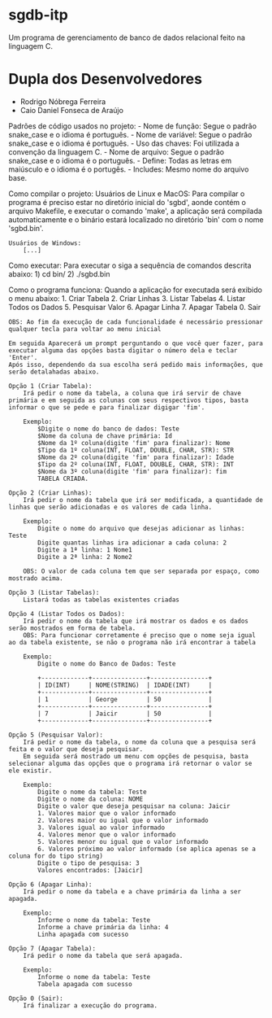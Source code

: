 # sgdb-itp
Um programa de gerenciamento de banco de dados relacional feito na linguagem C.
# Dupla dos Desenvolvedores
- Rodrigo Nóbrega Ferreira
- Caio Daniel Fonseca de Araújo

Padrões de código usados no projeto:
	- Nome de função: Segue o padrão snake_case e o idioma é português.
	- Nome de variável: Segue o padrão snake_case e o idioma é português.
	- Uso das chaves: Foi utilizada a convenção da linguagem C.
	- Nome de arquivo: Segue o padrão snake_case e o idioma é o português.
	- Define: Todas as letras em maiúsculo e o idioma é o portugês.
	- Includes: Mesmo nome do arquivo base.

Como compilar o projeto:
    Usuários de Linux e MacOS:
        Para compilar o  programa é preciso estar no diretório inicial do 'sgbd', aonde contém o arquivo Makefile, e executar o comando 'make', a aplicação será compilada automaticamente e o binário estará localizado no diretório 'bin' com o nome 'sgbd.bin'. 

	Usuários de Windows:
		[...]        

Como executar:
    Para executar o siga a sequência de comandos descrita abaixo:
    	1) cd bin/
    	2) ./sgbd.bin

Como o programa funciona:
	Quando a aplicação for executada será exibido o menu abaixo:
			1. Criar Tabela
			2. Criar Linhas
			3. Listar Tabelas
			4. Listar Todos os Dados
			5. Pesquisar Valor
			6. Apagar Linha
			7. Apagar Tabela
			0. Sair

	OBS: Ao fim da execução de cada funcionalidade é necessário pressionar qualquer tecla para voltar ao menu inicial
			
	Em seguida Aparecerá um prompt perguntando o que você quer fazer, para executar alguma das opções basta digitar o número dela e teclar 'Enter'.
	Após isso, dependendo da sua escolha será pedido mais informações, que serão detalahadas abaixo.
	
	Opção 1 (Criar Tabela):
		Irá pedir o nome da tabela, a coluna que irá servir de chave primária e em seguida as colunas com seus respectivos tipos, basta informar o que se pede e para finalizar digigar 'fim'.
		
		Exemplo:
			$Digite o nome do banco de dados: Teste
			$Nome da coluna de chave primária: Id
			$Nome da 1º coluna(digite 'fim' para finalizar): Nome
			$Tipo da 1º coluna(INT, FLOAT, DOUBLE, CHAR, STR): STR
			$Nome da 2º coluna(digite 'fim' para finalizar): Idade
			$Tipo da 2º coluna(INT, FLOAT, DOUBLE, CHAR, STR): INT
			$Nome da 3º coluna(digite 'fim' para finalizar): fim
			TABELA CRIADA.
					
	Opção 2 (Criar Linhas):
		Irá pedir o nome da tabela que irá ser modificada, a quantidade de linhas que serão adicionadas e os valores de cada linha.
		
		Exemplo:
			Digite o nome do arquivo que desejas adicionar as linhas: Teste
			Digite quantas linhas ira adicionar a cada coluna: 2
			Digite a 1ª linha: 1 Nome1
			Digite a 2ª linha: 2 Nome2
			
		OBS: O valor de cada coluna tem que ser separada por espaço, como mostrado acima.			

	Opção 3 (Listar Tabelas):
		Listará todas as tabelas existentes criadas

	Opção 4 (Listar Todos os Dados):
		Irá pedir o nome da tabela que irá mostrar os dados e os dados serão mostrados em forma de tabela.
		OBS: Para funcionar corretamente é preciso que o nome seja igual ao da tabela existente, se não o programa não irá encontrar a tabela

		Exemplo:
			Digite o nome do Banco de Dados: Teste
			
			+-------------+---------------+----------------+
			| ID(INT)     | NOME(STRING)  | IDADE(INT)     |
			+-------------+---------------+----------------+
			| 1           | George        | 50             |
			+-------------+---------------+----------------+
			| 7           | Jaicir        | 50             |
			+-------------+---------------+----------------+

	Opção 5 (Pesquisar Valor):
		Irá pedir o nome da tabela, o nome da coluna que a pesquisa será feita e o valor que deseja pesquisar.
		Em seguida será mostrado um menu com opções de pesquisa, basta selecionar alguma das opções que o programa irá retornar o valor se ele existir.

		Exemplo:
			Digite o nome da tabela: Teste
			Digite o nome da coluna: NOME
			Digite o valor que deseja pesquisar na coluna: Jaicir
			1. Valores maior que o valor informado
			2. Valores maior ou igual que o valor informado
			3. Valores igual ao valor informado
			4. Valores menor que o valor informado
			5. Valores menor ou igual que o valor informado
			6. Valores próximo ao valor informado (se aplica apenas se a coluna for do tipo string)
			Digite o tipo de pesquisa: 3
			Valores encontrados: [Jaicir]

	Opção 6 (Apagar Linha):
		Irá pedir o nome da tabela e a chave primária da linha a ser apagada.

		Exemplo:
			Informe o nome da tabela: Teste
			Informe a chave primária da linha: 4
			Linha apagada com sucesso

	Opção 7 (Apagar Tabela):
		Irá pedir o nome da tabela que será apagada.
		
		Exemplo:
			Informe o nome da tabela: Teste
			Tabela apagada com sucesso

	Opção 0 (Sair):
		Irá finalizar a execução do programa.

